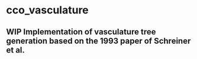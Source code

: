 # cco_vasculature

## WIP Implementation of vasculature tree generation based on the 1993 paper of Schreiner et al.

